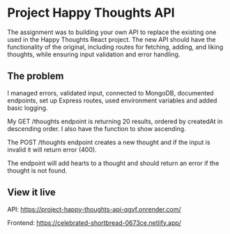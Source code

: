 # Project Happy Thoughts API

The assignment was to building your own API to replace the existing one used in the Happy Thoughts React project. The new API should have the functionality of the original, including routes for fetching, adding, and liking thoughts, while ensuring input validation and error handling.

## The problem

I managed errors, validated input, connected to MongoDB, documented endpoints, set up Express routes, used environment variables and added basic logging. 

My GET /thoughts endpoint is returning 20 results, ordered by createdAt in descending order. I also have the function to show ascending.

The POST /thoughts endpoint creates a new thought and if the input is invalid it will return error (400).

The endpoint will add hearts to a thought and should return an error if the thought is not found.

## View it live

API: https://project-happy-thoughts-api-qgyf.onrender.com/

Frontend: https://celebrated-shortbread-0673ce.netlify.app/
